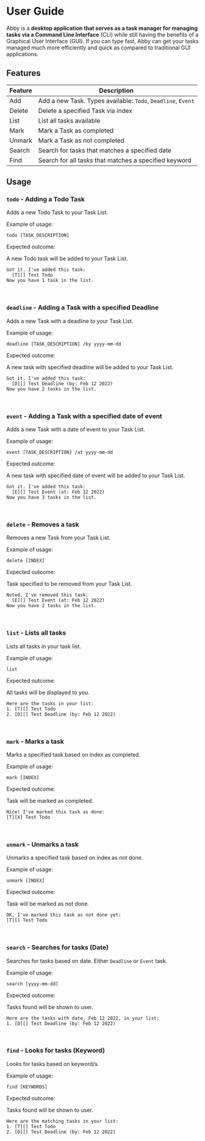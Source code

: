 # User Guide

Abby is a <b>desktop application that serves as a task manager for managing tasks via a Command Line Interface</b>
(CLI) while still having the benefits of a Graphical User Interface (GUI).
If you can type fast, Abby can get your tasks managed much more efficiently and quick as compared to
traditional GUI applications.

## Features
| Feature | Description                                                   |
|---------|---------------------------------------------------------------|
| Add     | Add a new Task. Types available: `Todo`, `Deadline`, `Event`  |
| Delete  | Delete a specified Task via index                             |
| List    | List all tasks available                                      |
| Mark    | Mark a Task as completed                                      |
| Unmark  | Mark a Task as not completed                                  |
| Search  | Search for tasks that matches a specified date                |
| Find    | Search for all tasks that matches a specified keyword         |

## Usage

### `todo` - Adding a Todo Task

Adds a new Todo Task to your Task List.

Example of usage: 

`todo [TASK_DESCRIPTION]`

Expected outcome:

A new Todo task will be added to your Task List.

```
Got it. I've added this task:
  [T][] Test Todo
Now you have 1 task in the list.
```

<br>

### `deadline` - Adding a Task with a specified Deadline

Adds a new Task with a deadline to your Task List.

Example of usage:

`deadline [TASK_DESCRIPTION] /by yyyy-mm-dd`

Expected outcome:

A new task with specified deadline will be added to your Task List.

```
Got it. I've added this task:
  [D][] Test Deadline (by: Feb 12 2022)
Now you have 2 tasks in the list.
```

<br>

### `event` - Adding a Task with a specified date of event

Adds a new Task with a date of event to your Task List.

Example of usage:

`event [TASK_DESCRIPTION] /at yyyy-mm-dd`

Expected outcome:

A new task with specified date of event will be added to your Task List.

```
Got it. I've added this task:
  [E][] Test Event (at: Feb 12 2022)
Now you have 3 tasks in the list.
```

<br>

### `delete` - Removes a task

Removes a new Task from your Task List.

Example of usage:

`delete [INDEX]`

Expected outcome:

Task specified to be removed from your Task List.

```
Noted. I've removed this task:
  [E][] Test Event (at: Feb 12 2022)
Now you have 2 tasks in the list.
```

<br>

### `list` - Lists all tasks

Lists all tasks in your task list.

Example of usage:

`list`

Expected outcome:

All tasks will be displayed to you.

```
Here are the tasks in your list:
1. [T][] Test Todo
2. [D][] Test Deadline (by: Feb 12 2022)
```

<br>

### `mark` - Marks a task

Marks a specified task based on index as completed.

Example of usage:

`mark [INDEX]`

Expected outcome:

Task will be marked as completed.

```
Nice! I've marked this task as done:
[T][X] Test Todo
```

<br>

### `unmark` - Unmarks a task

Unmarks a specified task based on index as not done.

Example of usage:

`unmark [INDEX]`

Expected outcome:

Task will be marked as not done.

```
OK, I've marked this task as not done yet:
[T][] Test Todo
```

<br>

### `search` - Searches for tasks (Date)

Searches for tasks based on date. Either `Deadline` or `Event` task.

Example of usage:

`search [yyyy-mm-dd]`

Expected outcome:

Tasks found will be shown to user.

```
Here are the tasks with date, Feb 12 2022, in your list:
1. [D][] Test Deadline (by: Feb 12 2022)
```

<br>

### `find` - Looks for tasks (Keyword)

Looks for tasks based on keyword/s.

Example of usage:

`find [KEYWORDS]`

Expected outcome:

Tasks found will be shown to user.

```
Here are the matching tasks in your list:
1. [T][] Test Todo
2. [D][] Test Deadline (by: Feb 12 2022)
```

<br>
